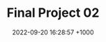 ---
layout: post
title:  "Final Project 02"
date:   2022-09-20 16:28:57 +1000
categories: jekyll update
---